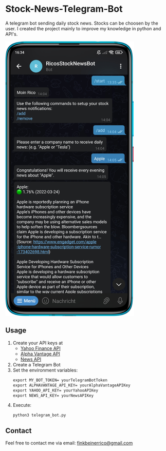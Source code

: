 # Stock-News-Telegram-Bot

A telegram bot sending daily stock news. Stocks can be choosen by the user.
I created the project mainly to improve my knowledge in python and API's.

<img src="https://github.com/riggggo/stock-news-telegram-bot/blob/main/screenshot.png" alt="Screenshot" width="400"/>

## Usage
1. Create your API keys at
   * [Yahoo Finance API](https://www.yahoofinanceapi.com/)
   * [Alpha Vantage API](https://www.alphavantage.co/)
   * [News API](https://newsapi.org/)
2. Create a Telegram Bot
3. Set the environment variables:
    ```
    export MY_BOT_TOKEN= yourTelegramBotToken
    export ALPHAVANTAGE_API_KEY= yourAlphaVantageAPIKey
    export YAHOO_API_KEY= yourYahooAPIKey
    export NEWS_API_KEY= yourNewsAPIKey
    ```
4. Execute:
    ```
    python3 telegram_bot.py
    ```
## Contact
   Feel free to contact me via email: finkbeinerrico@gmail.com
